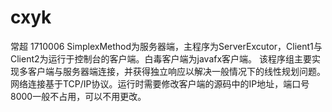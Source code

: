 # cxyk
常超 1710006
SimplexMethod为服务器端，主程序为ServerExcutor，Client1与Client2为运行于控制台的客户端。白毒客户端为javafx客户端。
该程序组主要实现多客户端与服务器端连接，并获得独立响应以解决一般情况下的线性规划问题。
网络连接基于TCP/IP协议。运行时需要修改客户端的源码中的IP地址，端口号8000一般不占用，可以不用更改。